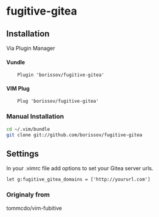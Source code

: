 # fugitive-gitea

## Installation

Via Plugin Manager
#### Vundle
```viml
    Plugin 'borissov/fugitive-gitea'
```
#### VIM Plug 
```viml
    Plug 'borissov/fugitive-gitea'
```
### Manual Installation
```bash
cd ~/.vim/bundle
git clone git://github.com/borissov/fugitive-gitea
```

## Settings
In your .vimrc file add options to set your Gitea server urls.

```viml
let g:fugitive_gitea_domains = ['http://yoururl.com'] 
```


### Originaly from
tommcdo/vim-fubitive
